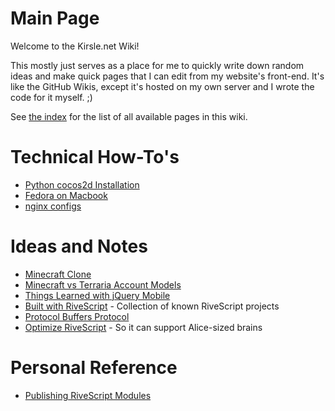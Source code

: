 # Main Page

Welcome to the Kirsle.net Wiki!

This mostly just serves as a place for me to quickly write down random ideas and make quick pages that I can edit from my website's front-end. It's like the GitHub Wikis, except it's hosted on my own server and I wrote the code for it myself. ;)

See [the index](/wiki/_pages) for the list of all available pages in this wiki.

# Technical How-To's

* [Python cocos2d Installation](/wiki/Python-cocos2d-Installation)
* [Fedora on Macbook](/wiki/Fedora-on-Macbook)
* [nginx configs](/wiki/nginx-configs)

# Ideas and Notes

* [Minecraft Clone](/wiki/Minecraft-Clone)
* [Minecraft vs Terraria Account Models](/wiki/Minecraft-vs-Terraria-Account-Models)
* [Things Learned with jQuery Mobile](/wiki/Things-Learned-with-jQuery-Mobile)
* [Built with RiveScript](/wiki/Built-with-RiveScript) - Collection of known RiveScript projects
* [Protocol Buffers Protocol](/wiki/Protocol-Buffers-Protocol)
* [Optimize RiveScript](/wiki/Optimize-RiveScript) - So it can support Alice-sized brains

# Personal Reference

* [Publishing RiveScript Modules](/wiki/Publishing-RiveScript-Modules)